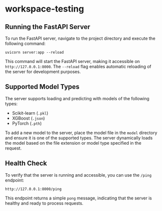# workspace-testing

## Running the FastAPI Server

To run the FastAPI server, navigate to the project directory and execute the following command:

```
uvicorn server:app --reload
```

This command will start the FastAPI server, making it accessible on `http://127.0.0.1:8000`. The `--reload` flag enables automatic reloading of the server for development purposes.

## Supported Model Types

The server supports loading and predicting with models of the following types:

- Scikit-learn (`.pkl`)
- XGBoost (`.json`)
- PyTorch (`.pth`)

To add a new model to the server, place the model file in the `model` directory and ensure it is one of the supported types. The server dynamically loads the model based on the file extension or model type specified in the request.

## Health Check

To verify that the server is running and accessible, you can use the `/ping` endpoint:

```
http://127.0.0.1:8000/ping
```

This endpoint returns a simple `pong` message, indicating that the server is healthy and ready to process requests.
